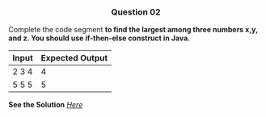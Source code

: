 <h3 align="center"> Question 02 </h3>

Complete the code segment **to find the largest among three numbers x,y, and z. You should use if-then-else construct in Java.**

Input  | Expected Output
-------| ---------------------
2 3 4  | 4
5 5 5  | 5

**See the Solution** *[Here](https://github.com/garvitraj/Swyam-IIT-KGP-NPTEL-Java-Course-2021-/blob/main/Week%201/Question02/solution.java)*
